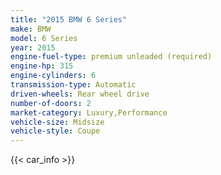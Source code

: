 ```yaml
---
title: "2015 BMW 6 Series"
make: BMW
model: 6 Series
year: 2015
engine-fuel-type: premium unleaded (required)
engine-hp: 315
engine-cylinders: 6
transmission-type: Automatic
driven-wheels: Rear wheel drive
number-of-doors: 2
market-category: Luxury,Performance
vehicle-size: Midsize
vehicle-style: Coupe
---
```


{{< car_info >}}
